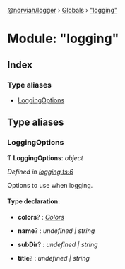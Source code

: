 [@norviah/logger](../README.md) › [Globals](../globals.md) › ["logging"](_logging_.md)

# Module: "logging"

## Index

### Type aliases

* [LoggingOptions](_logging_.md#loggingoptions)

## Type aliases

###  LoggingOptions

Ƭ **LoggingOptions**: *object*

*Defined in [logging.ts:6](https://github.com/norviah/logger/blob/d822869/src/logging.ts#L6)*

Options to use when logging.

#### Type declaration:

* **colors**? : *[Colors](_colors_.md#colors)*

* **name**? : *undefined | string*

* **subDir**? : *undefined | string*

* **title**? : *undefined | string*
